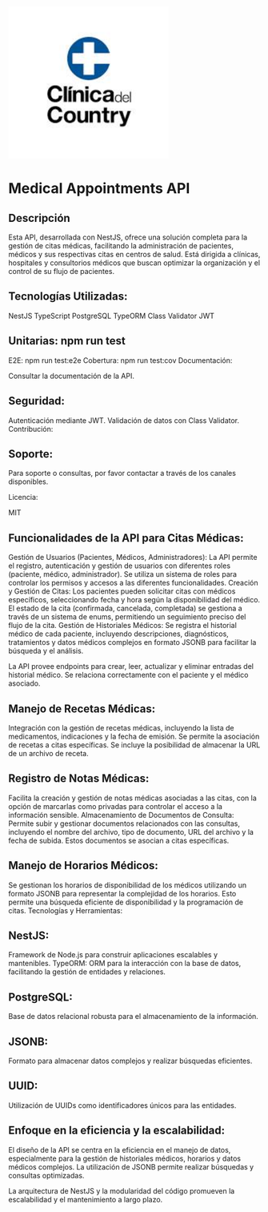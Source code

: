 <img src="/src/images/Clinica C.jpg" width="320" alt="Medical Logo" />

# Medical Appointments API

## Descripción

Esta API, desarrollada con NestJS, ofrece una solución completa para la gestión de citas médicas, facilitando la administración de pacientes, médicos y sus respectivas citas en centros de salud. Está dirigida a clínicas, hospitales y consultorios médicos que buscan optimizar la organización y el control de su flujo de pacientes.

## Tecnologías Utilizadas:

NestJS
TypeScript
PostgreSQL
TypeORM
Class Validator
JWT

## Unitarias: npm run test

E2E: npm run test:e2e
Cobertura: npm run test:cov
Documentación:

Consultar la documentación de la API.

## Seguridad:

Autenticación mediante JWT.
Validación de datos con Class Validator.
Contribución:

## Soporte:

Para soporte o consultas, por favor contactar a través de los canales disponibles.

Licencia:

MIT

## Funcionalidades de la API para Citas Médicas:

Gestión de Usuarios (Pacientes, Médicos, Administradores): La API permite el registro, autenticación y gestión de usuarios con diferentes roles (paciente, médico, administrador). Se utiliza un sistema de roles para controlar los permisos y accesos a las diferentes funcionalidades.
Creación y Gestión de Citas: Los pacientes pueden solicitar citas con médicos específicos, seleccionando fecha y hora según la disponibilidad del médico. El estado de la cita (confirmada, cancelada, completada) se gestiona a través de un sistema de enums, permitiendo un seguimiento preciso del flujo de la cita.
Gestión de Historiales Médicos: Se registra el historial médico de cada paciente, incluyendo descripciones, diagnósticos, tratamientos y datos médicos complejos en formato JSONB para facilitar la búsqueda y el análisis.

La API provee endpoints para crear, leer, actualizar y eliminar entradas del historial médico. Se relaciona correctamente con el paciente y el médico asociado.

## Manejo de Recetas Médicas:

Integración con la gestión de recetas médicas, incluyendo la lista de medicamentos, indicaciones y la fecha de emisión. Se permite la asociación de recetas a citas específicas. Se incluye la posibilidad de almacenar la URL de un archivo de receta.

## Registro de Notas Médicas:

Facilita la creación y gestión de notas médicas asociadas a las citas, con la opción de marcarlas como privadas para controlar el acceso a la información sensible.
Almacenamiento de Documentos de Consulta: Permite subir y gestionar documentos relacionados con las consultas, incluyendo el nombre del archivo, tipo de documento, URL del archivo y la fecha de subida. Estos documentos se asocian a citas específicas.

## Manejo de Horarios Médicos:

Se gestionan los horarios de disponibilidad de los médicos utilizando un formato JSONB para representar la complejidad de los horarios. Esto permite una búsqueda eficiente de disponibilidad y la programación de citas.
Tecnologías y Herramientas:

## NestJS:

Framework de Node.js para construir aplicaciones escalables y mantenibles.
TypeORM: ORM para la interacción con la base de datos, facilitando la gestión de entidades y relaciones.

## PostgreSQL:

Base de datos relacional robusta para el almacenamiento de la información.

## JSONB:

Formato para almacenar datos complejos y realizar búsquedas eficientes.

## UUID:

Utilización de UUIDs como identificadores únicos para las entidades.

## Enfoque en la eficiencia y la escalabilidad:

El diseño de la API se centra en la eficiencia en el manejo de datos, especialmente para la gestión de historiales médicos, horarios y datos médicos complejos. La utilización de JSONB permite realizar búsquedas y consultas optimizadas.

La arquitectura de NestJS y la modularidad del código promueven la escalabilidad y el mantenimiento a largo plazo.
